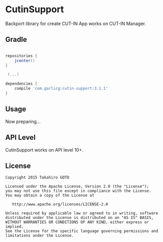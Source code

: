 # CutinSupport
Backport library for create CUT-IN App works on CUT-IN Manager.


Gradle
--------

```groovy

repositories {
    jcenter()
}

 (...)

dependencies {
    compile 'com.garlicg:cutin-support:3.1.1'
}

```


Usage
--------
Now preparing...


API Level
-------
CutinSupport works on API level 10+.

License
-------

    Copyright 2015 Takahiro GOTO

    Licensed under the Apache License, Version 2.0 (the "License");
    you may not use this file except in compliance with the License.
    You may obtain a copy of the License at

       http://www.apache.org/licenses/LICENSE-2.0

    Unless required by applicable law or agreed to in writing, software
    distributed under the License is distributed on an "AS IS" BASIS,
    WITHOUT WARRANTIES OR CONDITIONS OF ANY KIND, either express or implied.
    See the License for the specific language governing permissions and
    limitations under the License.

